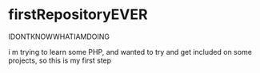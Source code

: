 firstRepositoryEVER
===================

IDONTKNOWWHATIAMDOING

i m trying to learn some PHP, and wanted to try and get included on some projects, so this is my first step
